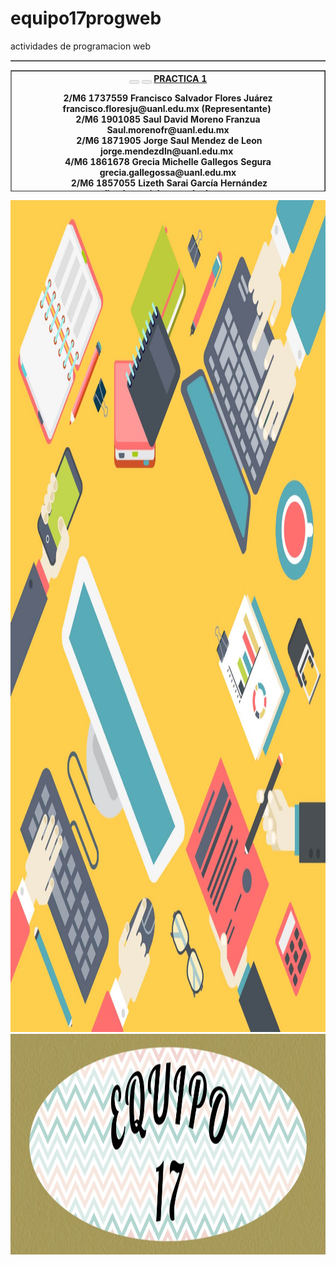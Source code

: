 # equipo17progweb
actividades de programacion web
<html>
<head>
<meta charset="utf-8">
<meta http-equiv="X-UA-Compatible" content="IE=edge">
<meta name="viewport" content="width=device-width, initial-scale=1.0">
<link href="file:///C|/Users/Greci/AppData/Roaming/Adobe/Dreamweaver 2021/es_MX/Configuration/Temp/Assets/eamC55A.tmp/css/bootstrap-4.4.1.css" rel="stylesheet" type="text/css">
</head>
<table width="200" border="1">
  
</table>

<body>
<table width="1326" height="194" border="1">
  <tbody>
    <tr>
<th scope="col"><button class="btn btn-primary" type="button" disabled> </button>
  <button class="btn btn-primary" type="button" disabled> </button>
  <a href="practica 1.html"> PRACTICA 1 </a><a href="practica 1.html"> </a><a href="practica 1.html"> </a>
    <figure>
      <figcaption> 2/M6 1737559 Francisco Salvador Flores Juárez francisco.floresju@uanl.edu.mx (Representante)&nbsp;</figcaption>
      <figcaption>2/M6 1901085 Saul David Moreno Franzua Saul.morenofr@uanl.edu.mx</figcaption>
      <figcaption>&nbsp;2/M6 1871905 Jorge Saul Mendez de Leon jorge.mendezdln@uanl.edu.mx&nbsp;</figcaption>
      <figcaption>4/M6 1861678 Grecia Michelle Gallegos Segura grecia.gallegossa@uanl.edu.mx</figcaption>
      <figcaption>&nbsp;2/M6 1857055 Lizeth Sarai García Hernández lizeth.garciahz@uanl.edu.mx&nbsp;</figcaption>
    </figure></th>
    </tr>
  </tbody>
</table>
<img src="fondo.jpg" width="1331" height="1331" alt=""/><img src="equipo17.jpg" width="1325" height="353" alt=""/>
</body>
</html>
